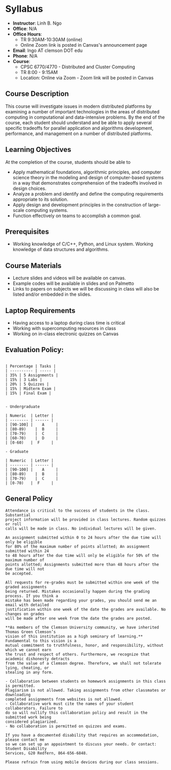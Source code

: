# Syllabus 

- **Instructor**: Linh B. Ngo
- **Office**: N/A
- **Office Hours**:
  - TR 9:30AM-10:30AM (online)
  - Online Zoom link is posted in Canvas's announcement page
- **Email**: lngo AT clemson DOT edu
- **Phone**: N/A
- **Course**: 
  - CPSC 6770/4770 - Distributed and Cluster Computing
  - TR 8:00 - 9:15AM
  - Location: Online via Zoom - Zoom link will be posted in Canvas


## Course Description

This course will investigate issues in modern distributed platforms by examining a number of important 
technologies in the areas of distributed computing in computational and data-intensive problems. By the end 
of the course, each student should understand and be able to apply several specific tradeoffs for 
parallel application and algorithms development, performance, and management on a number of 
distributed platforms.


## Learning Objectives

At the completion of the course, students should be able to
- Apply mathematical foundations, algorithmic principles, and computer 
science theory in the modeling and design of computer-based systems in a 
way that demonstrates comprehension of the tradeoffs involved in design choices.
- Analyze a problem and identify and define the computing requirements appropriate to its solution.
- Apply design and development principles in the construction of large-scale computing systems.
- Function effectively on teams to accomplish a common goal.


## Prerequisites

- Working knowledge of C/C++, Python, and Linux system. Working knowledge of data 
structures and algorithms.  


## Course Materials

- Lecture slides and videos will be available on canvas.
- Example codes will be available in slides and on Palmetto 
- Links to papers on subjects we will be discussing in class 
will also be listed and/or embedded in the slides.


## Laptop Requirements

- Having access to a laptop during class time is critical
- Working with supercomputing resources in class
- Working on in-class electronic quizzes on Canvas


## Evaluation Policy:

```{dropdown} Grade Distributions

| Percentage | Tasks |
| ---------- | ----- |
| 35% | 5 Assignments |
| 15% | 3 Labs |
| 20% | 5 Quizzes |
| 15% | Midterm Exam |
| 15% | Final Exam |

```

```{dropdown} Grade Scale

- Undergraduate

| Numeric  | Letter |
| -------- | ------ |
| [90-100] |	A     |
| [80-89)	 |  B     |
| [70-79)	 |  C     |
| [60-70)	 |  D     |
| [0-60)   |  F     |

- Graduate

| Numeric  | Letter |
| -------- | ------ |
| [90-100] |	A     |
| [80-89)	 |  B     |
| [70-79)	 |  C     |
| [0-70)   |  F     |

```


## General Policy

```{dropdown} Attendance
Attendance is critical to the success of students in the class. Substantial 
project information will be provided in class lectures. Random quizzes or roll 
calls will be made in class. No individual lectures will be given. 
```


```{dropdown} Late-work 
An assignment submitted within 0 to 24 hours after the due time will only be eligible 
for 80% of the maximum number of points allotted; An assignment submitted within 24 
to 48 hours after the due time will only be eligible for 50% of the maximum number of 
points allotted; Assignments submitted more than 48 hours after the due time will not 
be accepted. 
```

```{dropdown} Re-grade 
All requests for re-grades must be submitted within one week of the graded assignments 
being returned. Mistakes occasionally happen during the grading process. If you think a 
mistake has been made regarding your grades, you should send me an email with detailed 
justification within one week of the date the grades are available. No changes on grades 
will be made after one week from the date the grades are posted.
```

```{dropdown} Academic Integrity
**As members of the Clemson University community, we have inherited Thomas Green Clemson’s 
vision of this institution as a high seminary of learning.** Fundamental to this vision is a 
mutual commitment to truthfulness, honor, and responsibility, without which we cannot earn 
the trust and respect of others. Furthermore, we recognize that academic dishonesty detracts 
from the value of a Clemson degree. Therefore, we shall not tolerate lying, cheating, or 
stealing in any form.
```


```{dropdown} Collaboration Policy
- Collaboration between students on homework assignments in this class is permitted. 
Plagiarism is not allowed. Taking assignments from other classmates or downloading 
completed assignments from websites is not allowed. 
- Collaborative work must cite the names of your student collaborators. Failure to 
do so will nullify this collaboration policy and result in the submitted work being 
considered plagiarized. 
- No collaboration is permitted on quizzes and exams. 
```

```{dropdown} Disability Accommodations 
If you have a documented disability that requires an accommodation, please contact me 
so we can set up an appointment to discuss your needs. Or contact: Student Disability 
Services, G20 Redfern, 864-656-6848.
```

```{dropdown} Mobile Devices 
Please refrain from using mobile devices during our class sessions.
```

```{tableofcontents}
```
